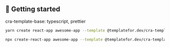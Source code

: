 ## 🚀 Getting started

cra-template-base: typescript, prettier

```bash
yarn create react-app awesome-app --template @templatefor.dev/cra-template-base --scripts-version @templatefor.dev/react-scripts
```

```bash
npx create-react-app awesome-app --template @templatefor.dev/cra-template-base --scripts-version @templatefor.dev/react-scripts
```
